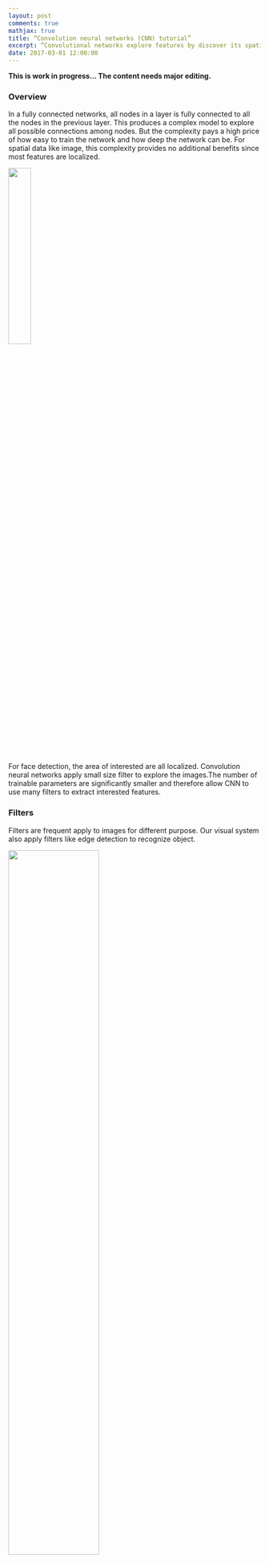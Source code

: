 ```yaml
---
layout: post
comments: true
mathjax: true
title: “Convolution neural networks (CNN) tutorial”
excerpt: “Convolutional networks explore features by discover its spatial information. This tutorial will build CNN networks for visual recognition.”
date: 2017-03-01 12:00:00
---
```

**This is work in progress... The content needs major editing.**

### Overview
In a fully connected networks, all nodes in a layer is fully connected to all the nodes in the previous layer. This produces a complex model to explore all possible connections among nodes. But the complexity pays a high price of how easy to train the network and how deep the network can be. For spatial data like image, this complexity provides no additional benefits since most features are localized.

<div class="imgcap">
<img src="/assets/cnn/ppl.png" style="border:none;width:30%">
</div>

For face detection, the area of interested are all localized. Convolution neural networks apply small size filter to explore the images.The number of trainable parameters are significantly smaller and therefore allow CNN to use many filters to extract interested features. 

### Filters
Filters are frequent apply to images for different purpose. Our visual system also apply filters like edge detection to recognize object.

<div class="imgcap">
<img src="/assets/cnn/blur.jpg" style="border:none;width:60%;">
</div>

<div class="imgcap">
<img src="/assets/cnn/edge.jpg" style="border:none;width:60%">
</div>

For example, to blur an image.

### Convolution neural netword (CNN)
<div class="imgcap">
<img src="/assets/cnn/convolution_b1.png" style="border:none;">
</div>

<div class="imgcap">
<img src="/assets/cnn/convolution_b2.png" style="border:none;">
</div>

#### Convolutional pyramid
<div class="imgcap">
<img src="/assets/cnn/conv_layer.png" style="border:none;">
</div>


<div class="imgcap">
<img src="/assets/cnn/cnn3d.png" style="border:none;">
</div>

<div class="imgcap">
<img src="/assets/cnn/cnn3d2.png" style="border:none;">
</div>

#### Filter
<div class="imgcap">
<img src="/assets/cnn/filter.png" style="border:none;">
</div>

<div class="imgcap">
<img src="/assets/cnn/padding.png" style="border:none;">
</div>

<div class="imgcap">
<img src="/assets/cnn/filter_m.png" style="border:none;">
</div>

<div class="imgcap">
<img src="/assets/cnn/stride.png" style="border:none;">
</div>


#### Pooling
<div class="imgcap">
<img src="/assets/cnn/pooling.png" style="border:none;">
</div>

#### Spatial dimension vs depth

<div class="imgcap">
<img src="/assets/cnn/cnn3d3.png" style="border:none;">
</div>

<div class="imgcap">
<img src="/assets/cnn/cnn3d4.png" style="border:none;">
</div>

### Fully connected network

<div class="imgcap">
<img src="/assets/cnn/cnn3d5.png" style="border:none;">
</div>


<div class="imgcap">
<img src="/assets/cnn/cnn3d6.png" style="border:none;">
</div>
